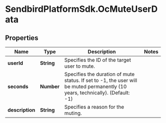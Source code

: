 # SendbirdPlatformSdk.OcMuteUserData

## Properties

Name | Type | Description | Notes
------------ | ------------- | ------------- | -------------
**userId** | **String** | Specifies the ID of the target user to mute. | 
**seconds** | **Number** | Specifies the duration of mute status. If set to -1, the user will be muted permanently (10 years, technically). (Default: -1) | 
**description** | **String** | Specifies a reason for the muting. | 


